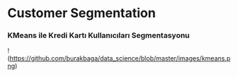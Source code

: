 # Customer Segmentation

### KMeans ile Kredi Kartı Kullanıcıları Segmentasyonu 
!(https://github.com/burakbaga/data_science/blob/master/images/kmeans.png)
